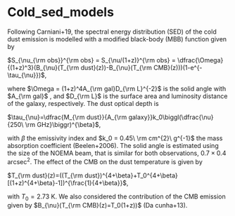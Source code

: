# Cold_sed_models

 Following Carniani+19, the spectral energy distribution (SED) of the cold dust emission is modelled with a modified black-body (MBB) function given by
 
$S_{\nu_{\rm obs}}^{\rm obs} = S_{\nu/(1+z)}^{\rm obs} = \dfrac{\Omega}{(1+z)^3}(B_{\nu}(T_{\rm dust}(z))-B_{\nu}(T_{\rm CMB}(z)))(1-e^{-\tau_{\nu}})$, 

where $\Omega = (1+z)^4A_{\rm gal}D_{\rm L}^{-2}$ is the solid angle with $A_{\rm gal}$ , and $D_{\rm L}$ is the surface area and luminosity distance of the galaxy, respectively. The dust optical depth is

$\tau_{\nu}=\dfrac{M_{\rm dust}}{A_{\rm galaxy}}k_0\biggl(\dfrac{\nu}{250\ \rm GHz}\biggr)^{\beta}$,

with $\beta$ the emissivity index and $k_0 = 0.45\  \rm cm^{2}\ g^{-1}$ the mass absorption coefficient (Beelen+2006). The solid angle is estimated using the size of the NOEMA beam, that is similar for both observations, $0.7\times 0.4$ arcsec$^2$. The effect of the CMB on the dust temperature is given by

$T_{\rm dust}(z)=((T_{\rm dust})^{4+\beta}+T_0^{4+\beta}[(1+z)^{4+\beta}-1])^{\frac{1}{4+\beta}}$,

with $T_0 = 2.73$ K.
We also considered the contribution of the CMB emission given by $B_{\nu}(T_{\rm CMB}(z)=T_0(1+z))$ (Da cunha+13).
